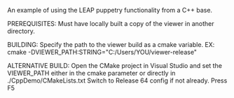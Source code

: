 An example of using the LEAP puppetry functionality from a C++ base.

PREREQUISITES:
    Must have locally built a copy of the viewer in another directory.

BUILDING:
    Specify the path to the viewer build as a cmake variable.
    EX:
        cmake -DVIEWER_PATH:STRING="C:/Users/YOU/viewer-release"

ALTERNATIVE BUILD:
    Open the CMake project in Visual Studio and set the VIEWER_PATH either in the cmake parameter
or directly in ./CppDemo/CMakeLists.txt
    Switch to Release 64 config if not already.
    Press F5

